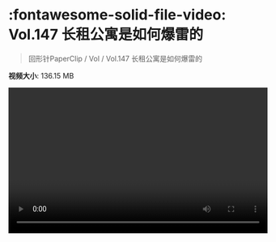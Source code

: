 # :fontawesome-solid-file-video: Vol.147 长租公寓是如何爆雷的

> 回形针PaperClip / Vol / Vol.147 长租公寓是如何爆雷的

**视频大小**: 136.15 MB

<video id="V-a2ea7489fbc0183173634c14c7616826" width="512" height="288" preload="none" playsinline webkit-playsinline></video>